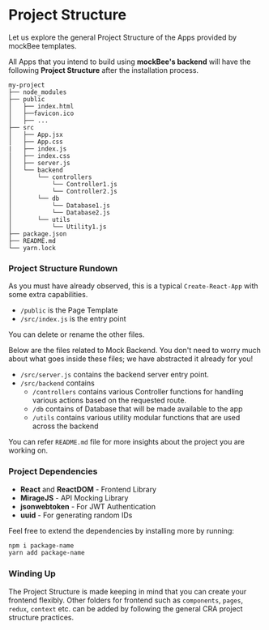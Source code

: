 # Project Structure

Let us explore the general Project Structure of the Apps provided by mockBee templates.

All Apps that you intend to build using **mockBee's backend** will have the following **Project Structure** after the installation process.

```
my-project
├── node_modules
├── public
│   ├── index.html
│   ├──favicon.ico
│   ├── ...
├── src
│   ├── App.jsx
│   ├── App.css
|   ├── index.js
│   ├── index.css
│   ├── server.js
│   └── backend
│       └── controllers
│           └── Controller1.js
│           └── Controller2.js
│       └── db
│           └── Database1.js
│           └── Database2.js
│       └── utils
│           └── Utility1.js
├── package.json
├── README.md
└── yarn.lock
```

### Project Structure Rundown

As you must have already observed, this is a typical `Create-React-App` with some extra capabilities.

- `/public` is the Page Template
- `/src/index.js` is the entry point

You can delete or rename the other files.

Below are the files related to Mock Backend. You don't need to worry much about what goes inside these files; we have abstracted it already for you!

- `/src/server.js` contains the backend server entry point.
- `/src/backend` contains
  - `/controllers` contains various Controller functions for handling various actions based on the requested route.
  - `/db` contains of Database that will be made available to the app
  - `/utils` contains various utility modular functions that are used across the backend

You can refer `README.md` file for more insights about the project you are working on.

### Project Dependencies

- **React** and **ReactDOM** - Frontend Library
- **MirageJS** - API Mocking Library
- **jsonwebtoken** - For JWT Authentication
- **uuid** - For generating random IDs

Feel free to extend the dependencies by installing more by running:

```bash
npm i package-name
yarn add package-name
```

### Winding Up

The Project Structure is made keeping in mind that you can create your frontend flexibly. Other folders for frontend such as `components`, `pages`, `redux`, `context` etc. can be added by following the general CRA project structure practices.
